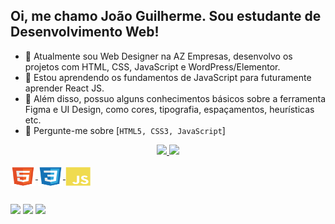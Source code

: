 ## Oi, me chamo João Guilherme. Sou estudante de Desenvolvimento Web!

- 🔭 Atualmente sou Web Designer na AZ Empresas, desenvolvo os projetos com HTML, CSS, JavaScript e WordPress/Elementor.
- 🌱 Estou aprendendo os fundamentos de JavaScript para futuramente aprender React JS.
- 🌱 Além disso, possuo alguns conhecimentos básicos sobre a ferramenta Figma e UI Design, como cores, tipografia, espaçamentos, heurísticas etc.
- 💬 Pergunte-me sobre [```HTML5, CSS3, JavaScript```]

<div align="center">
  <a href="https://github.com/JSaporski">
  <img height="180em" src="https://github-readme-stats.vercel.app/api?username=JSaporski&show_icons=true&theme=dracula&include_all_commits=true&count_private=true"/>
  <img height="180em" src="https://github-readme-stats.vercel.app/api/top-langs/?username=JSaporski&layout=compact&langs_count=7&theme=dracula"/>
</div>
<div style="display: inline_block"><br>
  <img align="center" alt="HTML" height="30" width="40" src="https://raw.githubusercontent.com/devicons/devicon/master/icons/html5/html5-original.svg">
  <img align="center" alt="CSS" height="30" width="40" src="https://raw.githubusercontent.com/devicons/devicon/master/icons/css3/css3-original.svg">
  <img align="center" alt="Js" height="30" width="40" src="https://raw.githubusercontent.com/devicons/devicon/master/icons/javascript/javascript-plain.svg">
</div>
  
  ##
 
<div> 
  <a href="https://www.instagram.com/jg.saporski/" target="_blank"><img src="https://img.shields.io/badge/-Instagram-%23E4405F?style=for-the-badge&logo=instagram&logoColor=white" target="_blank"></a>
  <a href = "mailto:joaoguilherme2411@gmail.com"><img src="https://img.shields.io/badge/-Gmail-%23333?style=for-the-badge&logo=gmail&logoColor=white" target="_blank"></a>
  <a href="https://www.linkedin.com/in/joao-saporski/" target="_blank"><img src="https://img.shields.io/badge/-LinkedIn-%230077B5?style=for-the-badge&logo=linkedin&logoColor=white" target="_blank"></a> 
</div>
